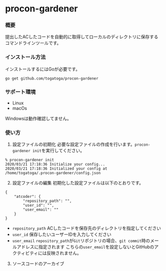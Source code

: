 # procon-gardener

### 概要
提出したACしたコードを自動的に取得してローカルのディレクトリに保存するコマンドラインツールです。

### インストール方法
インストールするにはGoが必要です。
```
go get github.com/togatoga/procon-gardener
```

### サポート環境
- Linux
- macOs

Windowsは動作確認してません。

### 使い方

1. 設定ファイルの初期化
必要な設定ファイルの作成を行います。`procon-gardener init`を実行してください。
```
% procon-gardener init  
2020/03/21 17:18:36 Initialize your config...
2020/03/21 17:18:36 Initialized your config at  /home/togatoga/.procon-gardener/config.json
```

2. 設定ファイルの編集
初期化した設定ファイルは以下のとおりです。
```
{
	"atcoder": {
		"repository_path": "",
		"user_id": "",
		"user_email": ""
	}
}
```

- `repository_path` ACしたコードを保存先のディレクトリを指定してください
- `user_id` 保存したいユーザーIDを入力してください
- `user_email` `repository_path`が`Git`リポジトリの場合、`git commit`時のメールアドレスに指定されます
こちらの`user_email`を設定しないとGitHubのアクティビティには反映されません。

3. ソースコードのアーカイブ

